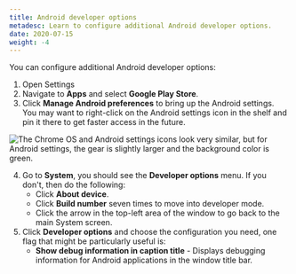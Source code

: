 ```yaml
---
title: Android developer options
metadesc: Learn to configure additional Android developer options.
date: 2020-07-15
weight: -4
---
```


You can configure additional Android developer options:

1.  Open Settings
2.  Navigate to **Apps** and select **Google Play Store**.
3.  Click **Manage Android preferences** to bring up the Android settings. You may want to right-click on the Android settings icon in the shelf and pin it there to get faster access in the future.

![The Chrome OS and Android settings icons look very similar, but for Android settings, the gear is slightly larger and the background color is green.](/images/develop/android/android_settings.png)

4.  Go to **System**, you should see the **Developer options** menu. If you don't, then do the following:
    - Click **About device**.
    - Click **Build number** seven times to move into developer mode.
    - Click the arrow in the top-left area of the window to go back to the main System screen.
5.  Click **Developer options** and choose the configuration you need, one flag that might be particularly useful is:
    - **Show debug information in caption title** - Displays debugging information for Android applications in the window title bar.
